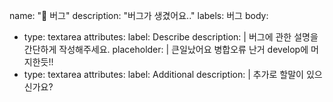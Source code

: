 name: "🐛 버그"
description: "버그가 생겼어요.."
labels: 버그
body:

  - type: textarea
    attributes:
      label: Describe
      description: |
        버그에 관한 설명을 간단하게 작성해주세요.
      placeholder: |
        큰일났어요 병합오류 난거 develop에 머지한듯!!
  - type: textarea
    attributes:
      label: Additional
      description: |
        추가로 할말이 있으신가요?
